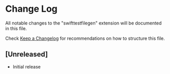 # Change Log

All notable changes to the "swifttestfilegen" extension will be documented in this file.

Check [Keep a Changelog](http://keepachangelog.com/) for recommendations on how to structure this file.

## [Unreleased]

- Initial release
